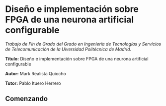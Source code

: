 # Diseño e implementación sobre FPGA de una neurona artificial configurable

_Trabajo de Fin de Grado del Grado en Ingeniería de Tecnologías y Servicios de Telecomunicación de la Uiversidad Politécnica de Madrid._

**Título:** Diseño e implementación sobre FPGA de una neurona artificial configurable

**Autor:** Mark Realista Quiocho

**Tutor:** Pablo Ituero Herrero

## Comenzando
